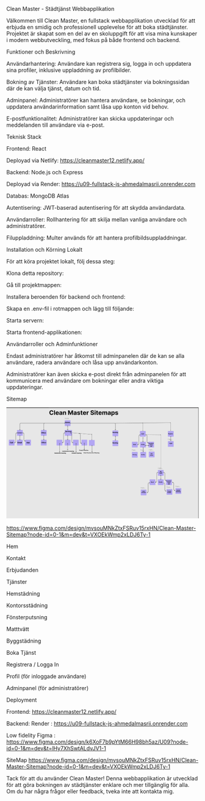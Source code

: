 Clean Master - Städtjänst Webbapplikation

Välkommen till Clean Master, en fullstack webbapplikation utvecklad för att erbjuda en smidig och professionell upplevelse för att boka städtjänster. Projektet är skapat som en del av en skoluppgift för att visa mina kunskaper i modern webbutveckling, med fokus på både frontend och backend.

Funktioner och Beskrivning

Användarhantering: Användare kan registrera sig, logga in och uppdatera sina profiler, inklusive uppladdning av profilbilder.

Bokning av Tjänster: Användare kan boka städtjänster via bokningssidan där de kan välja tjänst, datum och tid.

Adminpanel: Administratörer kan hantera användare, se bokningar, och uppdatera användarinformation samt låsa upp konton vid behov.

E-postfunktionalitet: Administratörer kan skicka uppdateringar och meddelanden till användare via e-post.

Teknisk Stack

Frontend: React

Deployad via Netlify: https://cleanmaster12.netlify.app/

Backend: Node.js och Express

Deployad via Render: https://u09-fullstack-js-ahmedalmasrii.onrender.com

Databas: MongoDB Atlas

Autentisering: JWT-baserad autentisering för att skydda användardata.

Användarroller: Rollhantering för att skilja mellan vanliga användare och administratörer.

Filuppladdning: Multer används för att hantera profilbildsuppladdningar.

Installation och Körning Lokalt

För att köra projektet lokalt, följ dessa steg:

Klona detta repository:

Gå till projektmappen:

Installera beroenden för backend och frontend:

Skapa en .env-fil i rotmappen och lägg till följande:

Starta servern:

Starta frontend-applikationen:

Användarroller och Adminfunktioner

Endast administratörer har åtkomst till adminpanelen där de kan se alla användare, radera användare och låsa upp användarkonton.

Administratörer kan även skicka e-post direkt från adminpanelen för att kommunicera med användare om bokningar eller andra viktiga uppdateringar.

Sitemap

![SiteMap](./frontend/public/images/sitemap.png)

https://www.figma.com/design/mvsouMNkZtxFSRuv15rxHN/Clean-Master-Sitemap?node-id=0-1&m=dev&t=VXOEkWmp2xLDJ6Ty-1

Hem

Kontakt

Erbjudanden

Tjänster

Hemstädning

Kontorsstädning

Fönsterputsning

Matttvätt

Byggstädning

Boka Tjänst

Registrera / Logga In

Profil (för inloggade användare)

Adminpanel (för administratörer)

Deployment

Frontend: https://cleanmaster12.netlify.app/

Backend: Render : https://u09-fullstack-js-ahmedalmasrii.onrender.com

Low fidelity
Figma : https://www.figma.com/design/k6XoF7b9pYtM66H98bh5az/U09?node-id=0-1&m=dev&t=lHy7XhSwtALdvJV1-1

SiteMap
https://www.figma.com/design/mvsouMNkZtxFSRuv15rxHN/Clean-Master-Sitemap?node-id=0-1&m=dev&t=VXOEkWmp2xLDJ6Ty-1

Tack för att du använder Clean Master! Denna webbapplikation är utvecklad för att göra bokningen av städtjänster enklare och mer tillgänglig för alla. Om du har några frågor eller feedback, tveka inte att kontakta mig.
